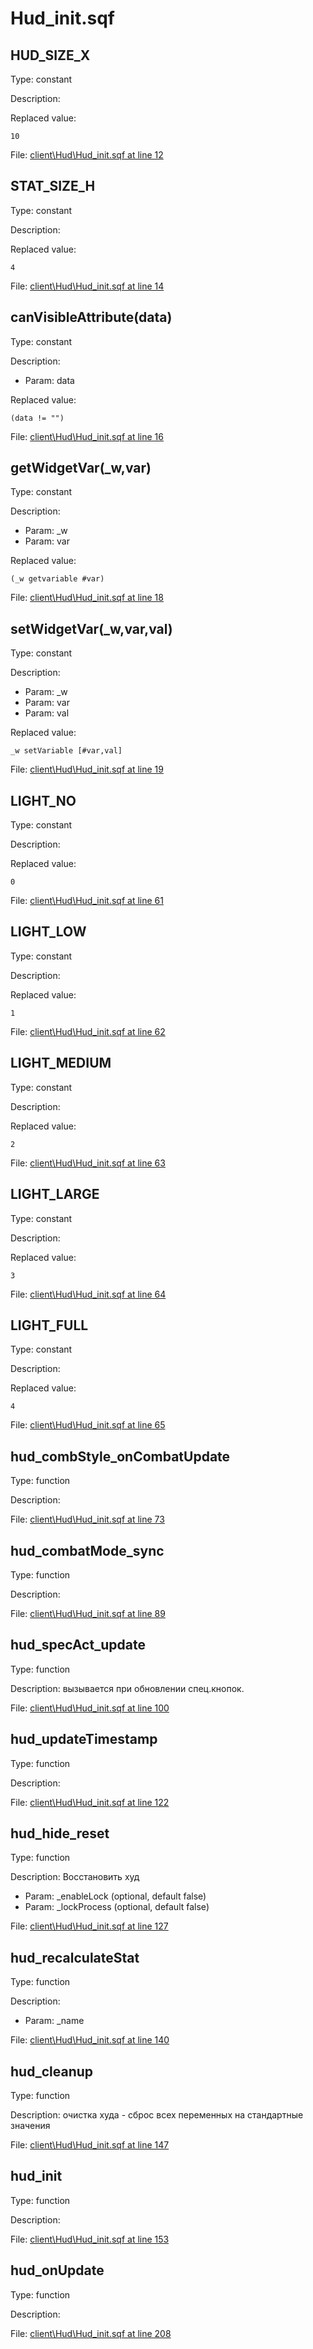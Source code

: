 # Hud_init.sqf

## HUD_SIZE_X

Type: constant

Description: 


Replaced value:
```sqf
10
```
File: [client\Hud\Hud_init.sqf at line 12](../../../Src/client/Hud/Hud_init.sqf#L12)
## STAT_SIZE_H

Type: constant

Description: 


Replaced value:
```sqf
4
```
File: [client\Hud\Hud_init.sqf at line 14](../../../Src/client/Hud/Hud_init.sqf#L14)
## canVisibleAttribute(data)

Type: constant

Description: 
- Param: data

Replaced value:
```sqf
(data != "")
```
File: [client\Hud\Hud_init.sqf at line 16](../../../Src/client/Hud/Hud_init.sqf#L16)
## getWidgetVar(_w,var)

Type: constant

Description: 
- Param: _w
- Param: var

Replaced value:
```sqf
(_w getvariable #var)
```
File: [client\Hud\Hud_init.sqf at line 18](../../../Src/client/Hud/Hud_init.sqf#L18)
## setWidgetVar(_w,var,val)

Type: constant

Description: 
- Param: _w
- Param: var
- Param: val

Replaced value:
```sqf
_w setVariable [#var,val]
```
File: [client\Hud\Hud_init.sqf at line 19](../../../Src/client/Hud/Hud_init.sqf#L19)
## LIGHT_NO

Type: constant

Description: 


Replaced value:
```sqf
0
```
File: [client\Hud\Hud_init.sqf at line 61](../../../Src/client/Hud/Hud_init.sqf#L61)
## LIGHT_LOW

Type: constant

Description: 


Replaced value:
```sqf
1
```
File: [client\Hud\Hud_init.sqf at line 62](../../../Src/client/Hud/Hud_init.sqf#L62)
## LIGHT_MEDIUM

Type: constant

Description: 


Replaced value:
```sqf
2
```
File: [client\Hud\Hud_init.sqf at line 63](../../../Src/client/Hud/Hud_init.sqf#L63)
## LIGHT_LARGE

Type: constant

Description: 


Replaced value:
```sqf
3
```
File: [client\Hud\Hud_init.sqf at line 64](../../../Src/client/Hud/Hud_init.sqf#L64)
## LIGHT_FULL

Type: constant

Description: 


Replaced value:
```sqf
4
```
File: [client\Hud\Hud_init.sqf at line 65](../../../Src/client/Hud/Hud_init.sqf#L65)
## hud_combStyle_onCombatUpdate

Type: function

Description: 


File: [client\Hud\Hud_init.sqf at line 73](../../../Src/client/Hud/Hud_init.sqf#L73)
## hud_combatMode_sync

Type: function

Description: 


File: [client\Hud\Hud_init.sqf at line 89](../../../Src/client/Hud/Hud_init.sqf#L89)
## hud_specAct_update

Type: function

Description: вызывается при обновлении спец.кнопок.


File: [client\Hud\Hud_init.sqf at line 100](../../../Src/client/Hud/Hud_init.sqf#L100)
## hud_updateTimestamp

Type: function

Description: 


File: [client\Hud\Hud_init.sqf at line 122](../../../Src/client/Hud/Hud_init.sqf#L122)
## hud_hide_reset

Type: function

Description: Восстановить худ
- Param: _enableLock (optional, default false)
- Param: _lockProcess (optional, default false)

File: [client\Hud\Hud_init.sqf at line 127](../../../Src/client/Hud/Hud_init.sqf#L127)
## hud_recalculateStat

Type: function

Description: 
- Param: _name

File: [client\Hud\Hud_init.sqf at line 140](../../../Src/client/Hud/Hud_init.sqf#L140)
## hud_cleanup

Type: function

Description: очистка худа - сброс всех переменных на стандартные значения


File: [client\Hud\Hud_init.sqf at line 147](../../../Src/client/Hud/Hud_init.sqf#L147)
## hud_init

Type: function

Description: 


File: [client\Hud\Hud_init.sqf at line 153](../../../Src/client/Hud/Hud_init.sqf#L153)
## hud_onUpdate

Type: function

Description: 


File: [client\Hud\Hud_init.sqf at line 208](../../../Src/client/Hud/Hud_init.sqf#L208)
